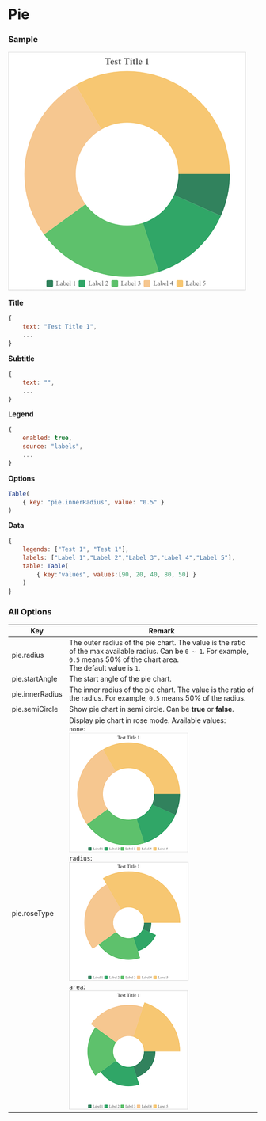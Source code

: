 # Pie

### Sample

![Sample Pie Chart](images/pie.png)

**Title**

```javascript
{
    text: "Test Title 1",
    ...
}
```

**Subtitle**

```javascript
{
    text: "",
    ...
}
```

**Legend**

```javascript
{
	enabled: true,
    source: "labels",
    ...
}
```

**Options**

```javascript
Table(
    { key: "pie.innerRadius", value: "0.5" }
)
```

**Data**

```javascript
{
    legends: ["Test 1", "Test 1"],
    labels: ["Label 1","Label 2","Label 3","Label 4","Label 5"],
    table: Table(
        { key:"values", values:[90, 20, 40, 80, 50] }
    )
}
```

### All Options

| Key             | Remark                                                       |
| --------------- | ------------------------------------------------------------ |
| pie.radius      | The outer radius of the pie chart. The value is the ratio of the max available radius. Can be `0 ~ 1`. For example, `0.5` means 50% of the chart area.<br />The default value is `1`. |
| pie.startAngle  | The start angle of the pie chart.                            |
| pie.innerRadius | The inner radius of the pie chart. The value is the ratio of the radius. For example, `0.5` means 50% of the radius. |
| pie.semiCircle  | Show pie chart in semi circle. Can be **true** or **false**. |
| pie.roseType    | Display pie chart in rose mode. Available values:<br />`none`:<br />![Sample Pie Chart](images/pie-none.png)<br />`radius`:<br />![Rose Type Radius](images/pie-radius.png)<br />`area`:<br />![Rose Type Area](images/pie-area.png) |

